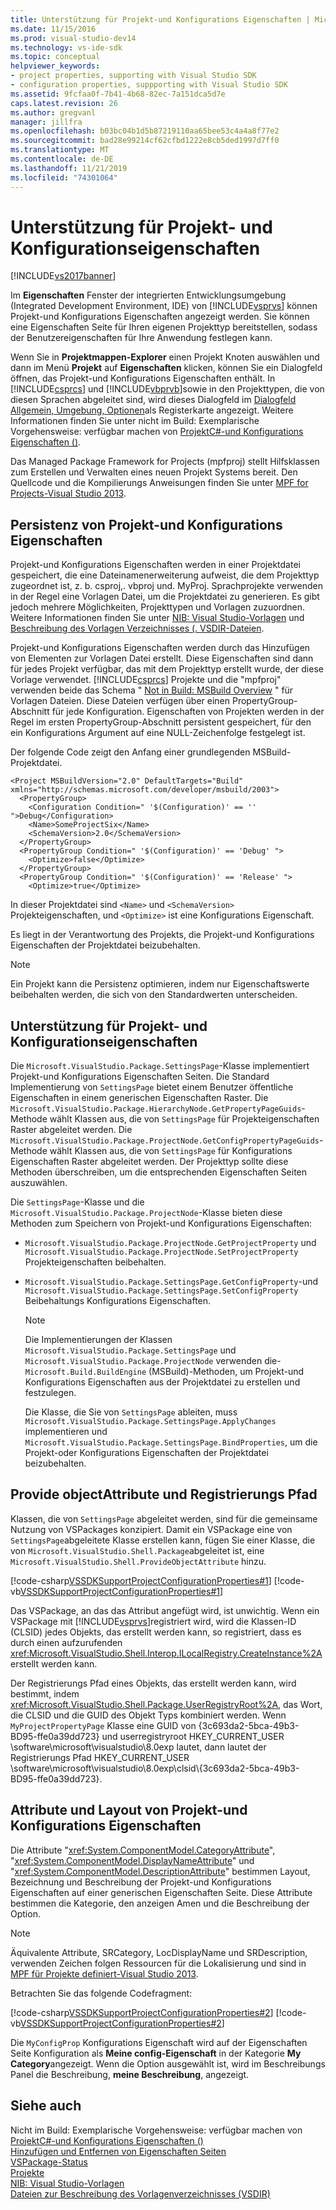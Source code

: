 ```yaml
---
title: Unterstützung für Projekt-und Konfigurations Eigenschaften | Microsoft-Dokumentation
ms.date: 11/15/2016
ms.prod: visual-studio-dev14
ms.technology: vs-ide-sdk
ms.topic: conceptual
helpviewer_keywords:
- project properties, supporting with Visual Studio SDK
- configuration properties, suppporting with Visual Studio SDK
ms.assetid: 9fcfaa0f-7b41-4b68-82ec-7a151dca5d7e
caps.latest.revision: 26
ms.author: gregvanl
manager: jillfra
ms.openlocfilehash: b03bc04b1d5b87219110aa65bee53c4a4a8f77e2
ms.sourcegitcommit: bad28e99214cf62cfbd1222e8cb5ded1997d7ff0
ms.translationtype: MT
ms.contentlocale: de-DE
ms.lasthandoff: 11/21/2019
ms.locfileid: "74301064"
---
```

# <a name="support-for-project-and-configuration-properties"></a>Unterstützung für Projekt- und Konfigurationseigenschaften
[!INCLUDE[vs2017banner](../../includes/vs2017banner.md)]

Im **Eigenschaften** Fenster der integrierten Entwicklungsumgebung (Integrated Development Environment, IDE) von [!INCLUDE[vsprvs](../../includes/vsprvs-md.md)] können Projekt-und Konfigurations Eigenschaften angezeigt werden. Sie können eine Eigenschaften Seite für Ihren eigenen Projekttyp bereitstellen, sodass der Benutzereigenschaften für Ihre Anwendung festlegen kann.  
  
 Wenn Sie in **Projektmappen-Explorer** einen Projekt Knoten auswählen und dann im Menü **Projekt** auf **Eigenschaften** klicken, können Sie ein Dialogfeld öffnen, das Projekt-und Konfigurations Eigenschaften enthält. In [!INCLUDE[csprcs](../../includes/csprcs-md.md)] und [!INCLUDE[vbprvb](../../includes/vbprvb-md.md)]sowie in den Projekttypen, die von diesen Sprachen abgeleitet sind, wird dieses Dialogfeld im [Dialogfeld Allgemein, Umgebung, Optionen](../../ide/reference/general-environment-options-dialog-box.md)als Registerkarte angezeigt. Weitere Informationen finden Sie unter nicht im Build: Exemplarische Vorgehensweise: verfügbar machen von [ProjektC#-und Konfigurations Eigenschaften ()](https://msdn.microsoft.com/d850d63b-25e2-4505-9f3d-eb038d7c1d0e).  
  
 Das Managed Package Framework for Projects (mpfproj) stellt Hilfsklassen zum Erstellen und Verwalten eines neuen Projekt Systems bereit. Den Quellcode und die Kompilierungs Anweisungen finden Sie unter [MPF for Projects-Visual Studio 2013](https://archive.codeplex.com/?p=mpfproj12).  
  
## <a name="persistence-of-project-and-configuration-properties"></a>Persistenz von Projekt-und Konfigurations Eigenschaften  
 Projekt-und Konfigurations Eigenschaften werden in einer Projektdatei gespeichert, die eine Dateinamenerweiterung aufweist, die dem Projekttyp zugeordnet ist, z. b. csproj,. vbproj und. MyProj. Sprachprojekte verwenden in der Regel eine Vorlagen Datei, um die Projektdatei zu generieren. Es gibt jedoch mehrere Möglichkeiten, Projekttypen und Vorlagen zuzuordnen. Weitere Informationen finden Sie unter [NIB: Visual Studio-Vorlagen](https://msdn.microsoft.com/141fccaa-d68f-4155-822b-27f35dd94041) und [Beschreibung des Vorlagen Verzeichnisses (. VSDIR-Dateien](../../extensibility/internals/template-directory-description-dot-vsdir-files.md).  
  
 Projekt-und Konfigurations Eigenschaften werden durch das Hinzufügen von Elementen zur Vorlagen Datei erstellt. Diese Eigenschaften sind dann für jedes Projekt verfügbar, das mit dem Projekttyp erstellt wurde, der diese Vorlage verwendet. [!INCLUDE[csprcs](../../includes/csprcs-md.md)] Projekte und die "mpfproj" verwenden beide das Schema " [Not in Build: MSBuild Overview](https://msdn.microsoft.com/b588fd73-a45b-4706-908f-cc131bccfbde) " für Vorlagen Dateien. Diese Dateien verfügen über einen PropertyGroup-Abschnitt für jede Konfiguration. Eigenschaften von Projekten werden in der Regel im ersten PropertyGroup-Abschnitt persistent gespeichert, für den ein Konfigurations Argument auf eine NULL-Zeichenfolge festgelegt ist.  
  
 Der folgende Code zeigt den Anfang einer grundlegenden MSBuild-Projektdatei.  
  
```  
<Project MSBuildVersion="2.0" DefaultTargets="Build" xmlns="http://schemas.microsoft.com/developer/msbuild/2003">  
  <PropertyGroup>  
    <Configuration Condition=" '$(Configuration)' == '' ">Debug</Configuration>  
    <Name>SomeProjectSix</Name>  
    <SchemaVersion>2.0</SchemaVersion>  
  </PropertyGroup>  
  <PropertyGroup Condition=" '$(Configuration)' == 'Debug' ">  
    <Optimize>false</Optimize>  
  </PropertyGroup>  
  <PropertyGroup Condition=" '$(Configuration)' == 'Release' ">  
    <Optimize>true</Optimize>  
```  
  
 In dieser Projektdatei sind `<Name>` und `<SchemaVersion>` Projekteigenschaften, und `<Optimize>` ist eine Konfigurations Eigenschaft.  
  
 Es liegt in der Verantwortung des Projekts, die Projekt-und Konfigurations Eigenschaften der Projektdatei beizubehalten.  
  
> [!NOTE]
> Ein Projekt kann die Persistenz optimieren, indem nur Eigenschaftswerte beibehalten werden, die sich von den Standardwerten unterscheiden.  
  
## <a name="support-for-project-and-configuration-properties"></a>Unterstützung für Projekt- und Konfigurationseigenschaften  
 Die `Microsoft.VisualStudio.Package.SettingsPage`-Klasse implementiert Projekt-und Konfigurations Eigenschaften Seiten. Die Standard Implementierung von `SettingsPage` bietet einem Benutzer öffentliche Eigenschaften in einem generischen Eigenschaften Raster. Die `Microsoft.VisualStudio.Package.HierarchyNode.GetPropertyPageGuids`-Methode wählt Klassen aus, die von `SettingsPage` für Projekteigenschaften Raster abgeleitet werden. Die `Microsoft.VisualStudio.Package.ProjectNode.GetConfigPropertyPageGuids`-Methode wählt Klassen aus, die von `SettingsPage` für Konfigurations Eigenschaften Raster abgeleitet werden. Der Projekttyp sollte diese Methoden überschreiben, um die entsprechenden Eigenschaften Seiten auszuwählen.  
  
 Die `SettingsPage`-Klasse und die `Microsoft.VisualStudio.Package.ProjectNode`-Klasse bieten diese Methoden zum Speichern von Projekt-und Konfigurations Eigenschaften:  
  
- `Microsoft.VisualStudio.Package.ProjectNode.GetProjectProperty` und `Microsoft.VisualStudio.Package.ProjectNode.SetProjectProperty` Projekteigenschaften beibehalten.  
  
- `Microsoft.VisualStudio.Package.SettingsPage.GetConfigProperty`-und `Microsoft.VisualStudio.Package.SettingsPage.SetConfigProperty` Beibehaltungs Konfigurations Eigenschaften.  
  
  > [!NOTE]
  > Die Implementierungen der Klassen `Microsoft.VisualStudio.Package.SettingsPage` und `Microsoft.VisualStudio.Package.ProjectNode` verwenden die-`Microsoft.Build.BuildEngine` (MSBuild)-Methoden, um Projekt-und Konfigurations Eigenschaften aus der Projektdatei zu erstellen und festzulegen.  
  
  Die Klasse, die Sie von `SettingsPage` ableiten, muss `Microsoft.VisualStudio.Package.SettingsPage.ApplyChanges` implementieren und `Microsoft.VisualStudio.Package.SettingsPage.BindProperties`, um die Projekt-oder Konfigurations Eigenschaften der Projektdatei beizubehalten.  
  
## <a name="provideobjectattribute-and-registry-path"></a>Provide objectAttribute und Registrierungs Pfad  
 Klassen, die von `SettingsPage` abgeleitet werden, sind für die gemeinsame Nutzung von VSPackages konzipiert. Damit ein VSPackage eine von `SettingsPage`abgeleitete Klasse erstellen kann, fügen Sie einer Klasse, die von `Microsoft.VisualStudio.Shell.Package`abgeleitet ist, eine `Microsoft.VisualStudio.Shell.ProvideObjectAttribute` hinzu.  
  
 [!code-csharp[VSSDKSupportProjectConfigurationProperties#1](../../snippets/csharp/VS_Snippets_VSSDK/vssdksupportprojectconfigurationproperties/cs/vssdksupportprojectconfigurationpropertiespackage.cs#1)]
 [!code-vb[VSSDKSupportProjectConfigurationProperties#1](../../snippets/visualbasic/VS_Snippets_VSSDK/vssdksupportprojectconfigurationproperties/vb/vssdksupportprojectconfigurationpropertiespackage.vb#1)]  
  
 Das VSPackage, an das das Attribut angefügt wird, ist unwichtig. Wenn ein VSPackage mit [!INCLUDE[vsprvs](../../includes/vsprvs-md.md)]registriert wird, wird die Klassen-ID (CLSID) jedes Objekts, das erstellt werden kann, so registriert, dass es durch einen aufzurufenden <xref:Microsoft.VisualStudio.Shell.Interop.ILocalRegistry.CreateInstance%2A> erstellt werden kann.  
  
 Der Registrierungs Pfad eines Objekts, das erstellt werden kann, wird bestimmt, indem <xref:Microsoft.VisualStudio.Shell.Package.UserRegistryRoot%2A>, das Wort, die CLSID und die GUID des Objekt Typs kombiniert werden. Wenn `MyProjectPropertyPage` Klasse eine GUID von {3c693da2-5bca-49b3-BD95-ffe0a39dd723} und userregistryroot HKEY_CURRENT_USER \software\microsoft\visualstudio\8.0exp lautet, dann lautet der Registrierungs Pfad HKEY_CURRENT_USER \software\microsoft\visualstudio\8.0exp\clsid\\{3c693da2-5bca-49b3-BD95-ffe0a39dd723}.  
  
## <a name="project-and-configuration-property-attributes-and-layout"></a>Attribute und Layout von Projekt-und Konfigurations Eigenschaften  
 Die Attribute "<xref:System.ComponentModel.CategoryAttribute>", "<xref:System.ComponentModel.DisplayNameAttribute>" und "<xref:System.ComponentModel.DescriptionAttribute>" bestimmen Layout, Bezeichnung und Beschreibung der Projekt-und Konfigurations Eigenschaften auf einer generischen Eigenschaften Seite. Diese Attribute bestimmen die Kategorie, den anzeigen Amen und die Beschreibung der Option.  
  
> [!NOTE]
> Äquivalente Attribute, SRCategory, LocDisplayName und SRDescription, verwenden Zeichen folgen Ressourcen für die Lokalisierung und sind in [MPF für Projekte definiert-Visual Studio 2013](https://archive.codeplex.com/?p=mpfproj12).  
  
 Betrachten Sie das folgende Codefragment:  
  
 [!code-csharp[VSSDKSupportProjectConfigurationProperties#2](../../snippets/csharp/VS_Snippets_VSSDK/vssdksupportprojectconfigurationproperties/cs/myprojectpropertypage.cs#2)]
 [!code-vb[VSSDKSupportProjectConfigurationProperties#2](../../snippets/visualbasic/VS_Snippets_VSSDK/vssdksupportprojectconfigurationproperties/vb/myprojectpropertypage.vb#2)]  
  
 Die `MyConfigProp` Konfigurations Eigenschaft wird auf der Eigenschaften Seite Konfiguration als **Meine config-Eigenschaft** in der Kategorie **My Category**angezeigt. Wenn die Option ausgewählt ist, wird im Beschreibungs Panel die Beschreibung, **meine Beschreibung**, angezeigt.  
  
## <a name="see-also"></a>Siehe auch  
 Nicht im Build: Exemplarische Vorgehensweise: verfügbar machen von [ProjektC#-und Konfigurations Eigenschaften ()](https://msdn.microsoft.com/d850d63b-25e2-4505-9f3d-eb038d7c1d0e)   
 [Hinzufügen und Entfernen von Eigenschaften Seiten](../../extensibility/adding-and-removing-property-pages.md)   
 [VSPackage-Status](../../misc/vspackage-state.md)   
 [Projekte](../../extensibility/internals/projects.md)   
 [NIB: Visual Studio-Vorlagen](https://msdn.microsoft.com/141fccaa-d68f-4155-822b-27f35dd94041)   
 [Dateien zur Beschreibung des Vorlagenverzeichnisses (VSDIR)](../../extensibility/internals/template-directory-description-dot-vsdir-files.md)
